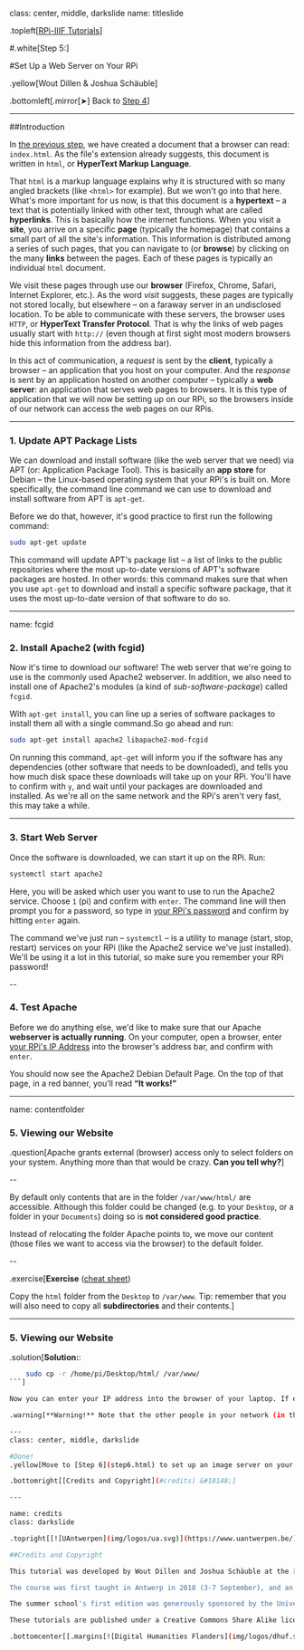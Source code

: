 class: center, middle, darkslide
name: titleslide

.topleft[[RPi-IIIF Tutorials](index.html)] 

#.white[Step 5:]

#Set Up a Web Server on Your RPi

.yellow[Wout Dillen & Joshua Schäuble]

.bottomleft[.mirror[&#10148;] Back to [Step 4](step4.html)]

---

##Introduction

In [the previous step](step4.html#html), we have created a document that a browser can read: `index.html`. As the file's extension already suggests, this document is written in `html`, or **HyperText Markup Language**. 

That `html` is a markup language explains why it is structured with so many angled brackets (like `<html>` for example). But we won't go into that here. What's more important for us now, is that this document is a **hypertext** – a text that is potentially linked with other text, through what are called **hyperlinks**. This is basically how the internet functions. When you visit a **site**, you arrive on a specific **page** (typically the homepage) that contains a small part of all the site's information. This information is distributed among a series of such pages, that you can navigate to (or **browse**) by clicking on the many **links** between the pages. Each of these pages is typically an individual `html` document.

We visit these pages through use our **browser** (Firefox, Chrome, Safari, Internet Explorer, etc.). As the word _visit_ suggests, these pages are typically not stored locally, but elsewhere – on a faraway server in an undisclosed location. To be able to communicate with these servers, the browser uses `HTTP`, or **HyperText Transfer Protocol**. That is why the links of web pages usually start with `http://` (even though at first sight most modern browsers hide this information from the address bar). 

In this act of communication, a _request_ is sent by the **client**, typically a browser – an application that you host on your computer. And the _response_ is sent by an application hosted on another computer – typically a **web server**: an application that serves web pages to browsers. It is this type of application that we will now be setting up on our RPi, so the browsers inside of our network can access the web pages on our RPis. 


---

### 1. Update APT Package Lists

We can download and install software (like the web server that we need) via APT (or: Application Package Tool). This is basically an **app store** for Debian – the Linux-based operating system that your RPi's is built on. More specifically, the command line command we can use to download and install software from APT is `apt-get`.

Before we do that, however, it's good practice to first run the following command:

```bash
sudo apt-get update
```

This command will update APT's package list – a list of links to the public repositories where the most up-to-date versions of APT's software packages are hosted. In other words: this command makes sure that when you use `apt-get` to download and install a specific software package, that it uses the most up-to-date version of that software to do so.

---
name: fcgid

### 2. Install Apache2 (with fcgid)

Now it's time to download our software! The web server that we're going to use is the commonly used Apache2 webserver. In addition, we also need to install one of Apache2's modules (a kind of _sub-software-package_) called `fcgid`. 

With `apt-get install`, you can line up a series of software packages to install them all with a single command.So go ahead and run:

```bash
sudo apt-get install apache2 libapache2-mod-fcgid
```

On running this command, `apt-get` will inform you if the software has any dependencies (other software that needs to be downloaded), and tells you how much disk space these downloads will take up on your RPi. You'll have to confirm with `y`, and wait until your packages are downloaded and installed. As we're all on the same network and the RPi's aren't very fast, this may take a while.  

---

### 3. Start Web Server

Once the software is downloaded, we can start it up on the RPi. Run:

```bash
systemctl start apache2
```

Here, you will be asked which user you want to use to run the Apache2 service. Choose `1` (pi) and confirm with `enter`. The command line will then prompt you for a password, so type in [your RPi's password](step2.html#pw) and confirm by hitting `enter` again. 

The command we've just run – `systemctl` – is a utility to manage (start, stop, restart) services on your RPi (like the Apache2 service we've just installed). We'll be using it a lot in this tutorial, so make sure you remember your RPi password!

--

### 4. Test Apache

Before we do anything else, we'd like to make sure that our Apache **webserver is actually running**. On your computer, open a browser, enter [your RPi's IP Address](step3.html#ip) into the browser's address bar, and confirm with `enter`.

You should now see the Apache2 Debian Default Page. On the top of that page, in a red banner, you’ll read **“It works!”**

---

name: contentfolder

### 5. Viewing our Website

.question[Apache grants external (browser) access only to select folders on your system. Anything more than that would be crazy. **Can you tell why?**]


--

By default only contents that are in the folder `/var/www/html/` are accessible. Although this folder could be changed (e.g. to your `Desktop`, or a folder in your `Documents`) doing so is **not considered good practice**. 

Instead of relocating the folder Apache points to, we move our content (those files we want to access via the browser) to the default folder.

--

.exercise[**Exercise** ([cheat sheet](cheat.html#toc))

Copy the `html` folder from the `Desktop` to `/var/www`. Tip: remember that you will also need to copy all **subdirectories** and their contents.]

---
### 5. Viewing our Website

.solution[**Solution:**: 
```bash
	sudo cp -r /home/pi/Desktop/html/ /var/www/
```]

Now you can enter your IP address into the browser of your laptop. If everything went well, you can load the website from your RPi (which now functions as your server) on your laptop (which funtions as the client). 

.warning[**Warning!** Note that the other people in your network (in this case: this room) can also access your website via their browsers now. If you would be connected to the internet, this could open up your files to the rest of the world.]

---
class: center, middle, darkslide

#Done!
.yellow[Move to [Step 6](step6.html) to set up an image server on your RPi.]

.bottomright[[Credits and Copyright](#credits) &#10148;]

---

name: credits
class: darkslide

.topright[[![UAntwerpen](img/logos/ua.svg)](https://www.uantwerpen.be/)]

##Credits and Copyright

This tutorial was developed by Wout Dillen and Joshua Schäuble at the [Centre for Manuscript Genetics](https://www.uantwerpen.be/en/research-groups/centre-for-manuscript-genetics/) (CMG), as part of the [IIIF](https://iiif.io) courses of the [University of Antwerp](https://www.uantwerpen.be/)'s Summer School on [Digital Humanities](https://www.uantwerpen.be/en/summer-schools/digital-humanities--/). This is a one-week summer school organized by the [Antwerp Centre for Digital humanities and literary Criticism](https://www.uantwerpen.be/en/research-groups/digitalhumanities/) (ACDC). 

The course was first taught in Antwerp in 2018 (3-7 September), and an adapted version was taught again in 2019 (1-5 July). In the course, students learn how to set up a IIIF-compatible image server ([iipimage](http://iipimage.sourceforge.net)) on a local network of [Raspberry Pi](https://www.raspberrypi.org) computers, to ultimately re-use and manipulate each other's images using the IIIF protocol. 

The summer school's first edition was generously sponsored by the University of Antwerp's [Literature Department](https://www.uantwerpen.be/en/faculties/faculty-of-arts/research-and-valoris/departments/department-of-literature/), the [Antwerp Summer University](https://www.uantwerpen.be/en/education/international/international-students/antwerp-summer-university/), the Flemish Government's [Department of Economy, Science, and Innovation](https://www.ewi-vlaanderen.be), [Digital Humanities Flanders](http://uahost.uantwerpen.be/platformdh/index.php/dhu-f/) (DHu.F), and [DARIAH-BE](http://be.dariah.eu) – the last of which provided us with the course's hardware and the opportunity to develop these tutorials further. 

These tutorials are published under a Creative Commons Share Alike licence ([CC-BY-SA 4.0](https://creativecommons.org/licenses/by-sa/4.0/)). This means that you can re-use (share and adapt) these slides provided you provide sufficient attribution and publish and distribute the result under the same license.

.bottomcenter[[.margins[![Digital Humanities Flanders](img/logos/dhuf.svg)]](http://uahost.uantwerpen.be/platformdh/index.php/dhu-f/) [.margins[![ewi-vlaanderen](img/logos/ewi.svg)]](https://www.ewi-vlaanderen.be) [.margins[![DARIAH-BE](img/logos/dariah.svg)]](http://be.dariah.eu) [.margins[![CC-BY-SA 4.0](img/logos/ccbysa.svg)]](https://creativecommons.org/licenses/by-sa/4.0/)]